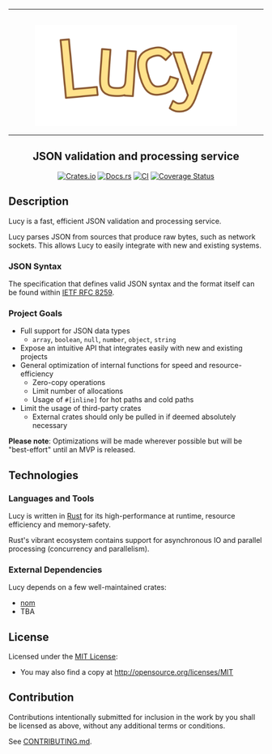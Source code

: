 <div align="center">
    <hr /><br/>
    <img src="assets/logo.svg" width="400" alt="Lucy logo" />
    <hr />
    <h2 align="center">  
        JSON validation and processing service
    </h2>

[![Crates.io](https://img.shields.io/crates/v/lucy.svg)](https://crates.io/crates/lucy)
[![Docs.rs](https://docs.rs/lucy/badge.svg)](https://docs.rs/lucy)
[![CI](https://github.com/dark-fusion/lucy/workflows/CI/badge.svg)](https://github.com/dark-fusion/lucy/actions)
[![Coverage Status](https://coveralls.io/repos/github/dark-fusion/lucy/badge.svg?branch=main)](https://coveralls.io/github/dark-fusion/lucy?branch=main)

</div>

## Description

Lucy is a fast, efficient JSON validation and processing service.

Lucy parses JSON from sources that produce raw bytes, such as network sockets. This allows Lucy to
easily integrate with new and existing systems.

### JSON Syntax

The specification that defines valid JSON syntax and the format itself can be found
within [IETF RFC 8259](https://datatracker.ietf.org/doc/html/rfc8259).

### Project Goals

- Full support for JSON data types
    - `array`, `boolean`, `null`, `number`, `object`, `string`
- Expose an intuitive API that integrates easily with new and existing projects
- General optimization of internal functions for speed and resource-efficiency
    - Zero-copy operations
    - Limit number of allocations
    - Usage of `#[inline]` for hot paths and cold paths
- Limit the usage of third-party crates
    - External crates should only be pulled in if deemed absolutely necessary

**Please note**: Optimizations will be made wherever possible but will be "best-effort" until an MVP
is released.

## Technologies

### Languages and Tools

Lucy is written in [Rust](https://rust-lang.org/) for its high-performance at runtime, resource
efficiency and memory-safety.

Rust's vibrant ecosystem contains support for asynchronous IO and parallel processing (concurrency
and parallelism).

### External Dependencies

Lucy depends on a few well-maintained crates:

- [nom](https://github.com/Geal/nom)
- TBA

## License

Licensed under the [MIT License](LICENSE):

- You may also find a copy at http://opensource.org/licenses/MIT

## Contribution

Contributions intentionally submitted for inclusion in the work by you shall be licensed as above,
without any additional terms or conditions.

See [CONTRIBUTING.md](CONTRIBUTING.md).
